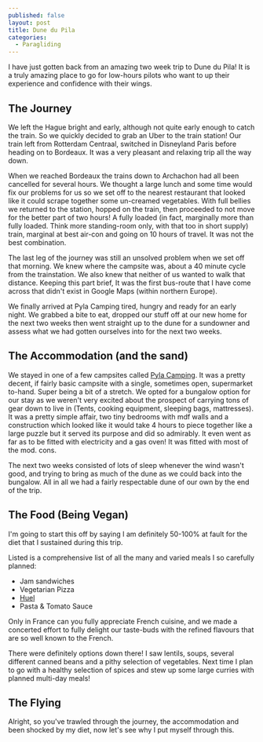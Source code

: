 ```yaml
---
published: false
layout: post
title: Dune du Pila
categories:
  - Paragliding
---
```

I have just gotten back from an amazing two week trip to Dune du Pila! It is a truly amazing place to go for low-hours pilots who want to up their experience and confidence with their wings.

## The Journey

We left the Hague bright and early, although not quite early enough to catch the train. So we quickly decided to grab an Uber to the train station! Our train left from Rotterdam Centraal, switched in Disneyland Paris before heading on to Bordeaux. It was a very pleasant and relaxing trip all the way down.

When we reached Bordeaux the trains down to Archachon had all been cancelled for several hours. We thought a large lunch and some time would fix our problems for us so we set off to the nearest restaurant that looked like it could scrape together some un-creamed vegetables. With full bellies we returned to the station, hopped on the train, then proceeded to not move for the better part of two hours! A fully loaded (in fact, marginally more than fully loaded. Think more standing-room only, with that too in short supply) train, marginal at best air-con and going on 10 hours of travel. It was not the best combination.

The last leg of the journey was still an unsolved problem when we set off that morning. We knew where the campsite was, about a 40 minute cycle from the trainstation. We also knew that neither of us wanted to walk that distance. Keeping this part brief, It was the first bus-route that I have come across that didn't exist in Google Maps (within northern Europe).

We finally arrived at Pyla Camping tired, hungry and ready for an early night. We grabbed a bite to eat, dropped our stuff off at our new home for the next two weeks then went straight up to the dune for a sundowner and assess what we had gotten ourselves into for the next two weeks.

## The Accommodation (and the sand)

We stayed in one of a few campsites called [Pyla Camping](https://pyla-camping.com). It was a pretty decent, if fairly basic campsite with a single, sometimes open, supermarket to-hand. Super being a bit of a stretch.
We opted for a bungalow option for our stay as we weren't very excited about the prospect of carrying tons of gear down to live in (Tents, cooking equipment, sleeping bags, mattresses). It was a pretty simple affair, two tiny bedrooms with mdf walls and a construction which looked like it would take 4 hours to piece together like a large puzzle but it served its purpose and did so admirably. It even went as far as to be fitted with electricity and a gas oven! It was fitted with most of the mod. cons.

The next two weeks consisted of lots of sleep whenever the wind wasn't good, and trying to bring as much of the dune as we could back into the bungalow. All in all we had a fairly respectable dune of our own by the end of the trip.

## The Food (Being Vegan)

I'm going to start this off by saying I am definitely 50-100% at fault for the diet that I sustained during this trip.

Listed is a comprehensive list of all the many and varied meals I so carefully planned:
- Jam sandwiches
- Vegetarian Pizza
- [Huel](huel.com)
- Pasta & Tomato Sauce

Only in France can you fully appreciate French cuisine, and we made a concerted effort to fully delight our taste-buds with the refined flavours that are so well known to the French.

There were definitely options down there! I saw lentils, soups, several different canned beans and a pithy selection of vegetables. Next time I plan to go with a healthy selection of spices and stew up some large curries with planned multi-day meals!

## The Flying

Alright, so you've trawled through the journey, the accommodation and been shocked by my diet, now let's see why I put myself through this.

